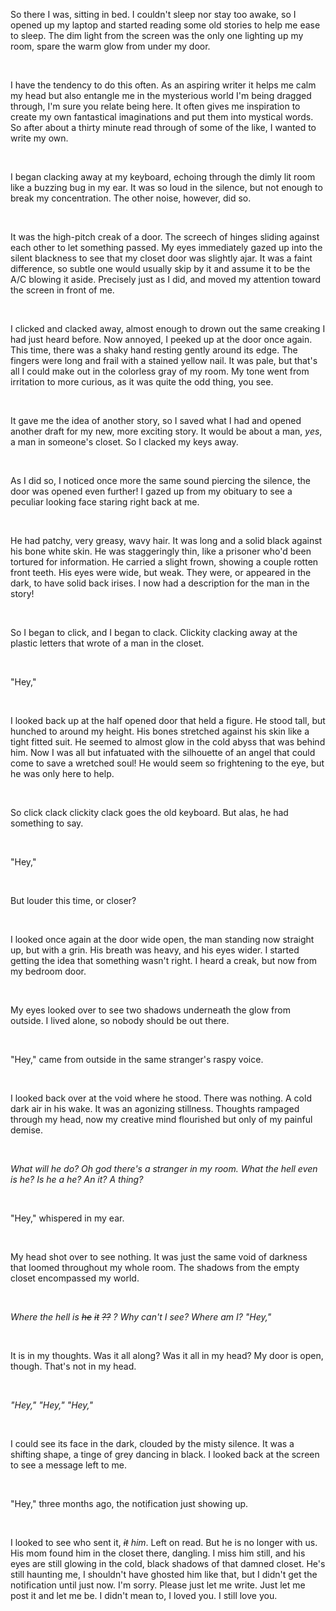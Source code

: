 So there I was, sitting in bed. I couldn't sleep nor stay too awake, so I opened up my laptop and started reading some old stories to help me ease to sleep. The dim light from the screen was the only one lighting up my room, spare the warm glow from under my door.

&#x200B;

I have the tendency to do this often. As an aspiring writer it helps me calm my head but also entangle me in the mysterious world I'm being dragged through, I'm sure you relate being here. It often gives me inspiration to create my own fantastical imaginations and put them into mystical words. So after about a thirty minute read through of some of the like, I wanted to write my own.

&#x200B;

I began clacking away at my keyboard, echoing through the dimly lit room like a buzzing bug in my ear. It was so loud in the silence, but not enough to break my concentration. The other noise, however, did so.

&#x200B;

It was the high-pitch creak of a door. The screech of hinges sliding against each other to let something passed. My eyes immediately gazed up into the silent blackness to see that my closet door was slightly ajar. It was a faint difference, so subtle one would usually skip by it and assume it to be the A/C blowing it aside. Precisely just as I did, and moved my attention toward the screen in front of me.

&#x200B;

I clicked and clacked away, almost enough to drown out the same creaking I had just heard before. Now annoyed, I peeked up at the door once again. This time, there was a shaky hand resting gently around its edge. The fingers were long and frail with a stained yellow nail.  It was pale, but that's all I could make out in the colorless gray of my room. My tone went from irritation to more curious, as it was quite the odd thing, you see.

&#x200B;

It gave me the idea of another story, so I saved what I had and opened another draft for my new, more exciting story. It would be about a man, *yes*, a man in someone's closet. So I clacked my keys away.

&#x200B;

As I did so, I noticed once more the same sound piercing the silence, the door was opened even further! I gazed up from my obituary to see a peculiar looking face staring right back at me.

&#x200B;

He had patchy, very greasy, wavy hair. It was long and a solid black against his bone white skin. He was staggeringly thin, like a prisoner who'd been tortured for information. He carried a slight frown, showing a couple rotten front teeth. His eyes were wide, but weak. They were, or appeared in the dark, to have solid back irises. I now had a description for the man in the story!

&#x200B;

So I began to click, and I began to clack. Clickity clacking away at the plastic letters that wrote of a man in the closet.

&#x200B;

"Hey,"

&#x200B;

I looked back up at the half opened door that held a figure. He stood tall, but hunched to around my height. His bones stretched against his skin like a tight fitted suit. He seemed to almost glow in the cold abyss that was behind him. Now I was all but infatuated with the silhouette of an angel that could come to save a wretched soul! He would seem so frightening to the eye, but he was only here to help.

&#x200B;

So click clack clickity clack goes the old keyboard. But alas, he had something to say.

&#x200B;

"Hey,"

&#x200B;

But louder this time, or closer?

&#x200B;

I looked once again at the door wide open, the man standing now straight up, but with a grin. His breath was heavy, and his eyes wider. I started getting the idea that something wasn't right. I heard a creak, but now from my bedroom door.

&#x200B;

My eyes looked over to see two shadows underneath the glow from outside. I lived alone, so nobody should be out there.

&#x200B;

"Hey," came from outside in the same stranger's raspy voice.

&#x200B;

I looked back over at the void where he stood. There was nothing. A cold dark air in his wake. It was an agonizing stillness. Thoughts rampaged through my head, now my creative mind flourished but only of my painful demise.

&#x200B;

*What will he do? Oh god there's a stranger in my room. What the hell even is he? Is he a he? An it? A thing?*

&#x200B;

"Hey," whispered in my ear.

&#x200B;

My head shot over to see nothing. It was just the same void of darkness that loomed throughout my whole room. The shadows from the empty closet encompassed my world.

&#x200B;

*Where the hell is* *~~he~~* *~~it~~* *~~??~~* *? Why can't I see? Where am I? "Hey,"*

&#x200B;

It is in my thoughts. Was it all along? Was it all in my head? My door is open, though. That's not in my head.

&#x200B;

*"Hey," "Hey," "Hey,"*

&#x200B;

I could see its face in the dark, clouded by the misty silence. It was a shifting shape, a tinge of grey dancing in black. I looked back at the screen to see a message left to me.

&#x200B;

"Hey," three months ago, the notification just showing up.

&#x200B;

I looked to see who sent it, *~~it~~* *him*. Left on read. But he is no longer with us. His mom found him in the closet there, dangling. I miss him still, and his eyes are still glowing in the cold, black shadows of that damned closet. He's still haunting me, I shouldn't have ghosted him like that, but I didn't get the notification until just now. I'm sorry. Please just let me write. Just let me post it and let me be. I didn't mean to, I loved you. I still love you.